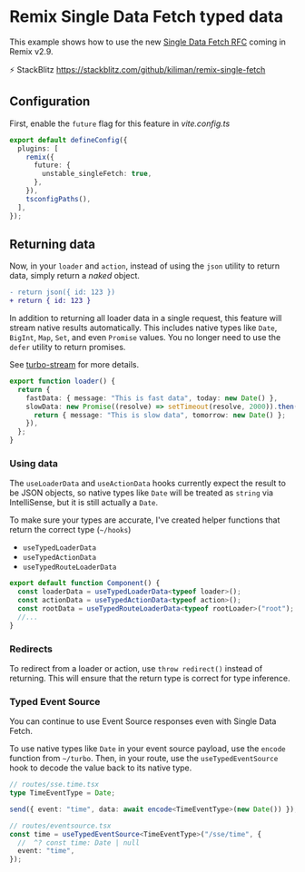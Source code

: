 # Remix Single Data Fetch typed data

This example shows how to use the new [Single Data Fetch RFC](https://github.com/remix-run/remix/discussions/7640) coming in Remix v2.9.

⚡️ StackBlitz https://stackblitz.com/github/kiliman/remix-single-fetch

## Configuration

First, enable the `future` flag for this feature in _vite.config.ts_

```ts
export default defineConfig({
  plugins: [
    remix({
      future: {
        unstable_singleFetch: true,
      },
    }),
    tsconfigPaths(),
  ],
});
```

## Returning data

Now, in your `loader` and `action`, instead of using the `json` utility to return data, simply return a _naked_ object.

```diff
- return json({ id: 123 })
+ return { id: 123 }
```

In addition to returning all loader data in a single request, this feature will
stream native results automatically. This includes native types like `Date`, `BigInt`,
`Map`, `Set`, and even `Promise` values. You no longer need to use the `defer` utility
to return promises.

See [turbo-stream](https://github.com/jacob-ebey/turbo-stream) for more details.

```ts
export function loader() {
  return {
    fastData: { message: "This is fast data", today: new Date() },
    slowData: new Promise((resolve) => setTimeout(resolve, 2000)).then(() => {
      return { message: "This is slow data", tomorrow: new Date() };
    }),
  };
}
```

### Using data

The `useLoaderData` and `useActionData` hooks currently expect the result to be JSON objects, so native types like `Date` will be treated as `string` via IntelliSense, but it is still actually a `Date`.

To make sure your types are accurate, I've created helper functions that return the correct type (`~/hooks`)

- `useTypedLoaderData`
- `useTypedActionData`
- `useTypedRouteLoaderData`

```ts
export default function Component() {
  const loaderData = useTypedLoaderData<typeof loader>();
  const actionData = useTypedActionData<typeof action>();
  const rootData = useTypedRouteLoaderData<typeof rootLoader>("root");
  //...
}
```

### Redirects

To redirect from a loader or action, use `throw redirect()` instead of returning.
This will ensure that the return type is correct for type inference.

### Typed Event Source

You can continue to use Event Source responses even with Single Data Fetch.

To use native types like `Date` in your event source payload, use the `encode`
function from `~/turbo`. Then, in your route, use the `useTypedEventSource` hook
to decode the value back to its native type.

```ts
// routes/sse.time.tsx
type TimeEventType = Date;

send({ event: "time", data: await encode<TimeEventType>(new Date()) });

// routes/eventsource.tsx
const time = useTypedEventSource<TimeEventType>("/sse/time", {
  //  ^? const time: Date | null
  event: "time",
});
```
